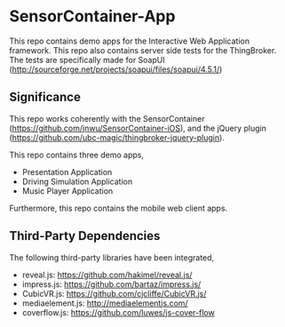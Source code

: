SensorContainer-App
===================

This repo contains demo apps for the Interactive Web Application framework.
This repo also contains server side tests for the ThingBroker. The tests are specifically made for SoapUI (http://sourceforge.net/projects/soapui/files/soapui/4.5.1/)


Significance
------------
This repo works coherently with the SensorContainer (https://github.com/jnwu/SensorContainer-iOS), and the jQuery plugin (https://github.com/ubc-magic/thingbroker-jquery-plugin).

This repo contains three demo apps,
* Presentation Application
* Driving Simulation Application
* Music Player Application

Furthermore, this repo contains the mobile web client apps.


Third-Party Dependencies
------------------------
The following third-party libraries have been integrated,
* reveal.js: https://github.com/hakimel/reveal.js/
* impress.js: https://github.com/bartaz/impress.js/
* CubicVR.js: https://github.com/cjcliffe/CubicVR.js/
* mediaelement.js: http://mediaelementjs.com/
* coverflow.js: https://github.com/luwes/js-cover-flow
